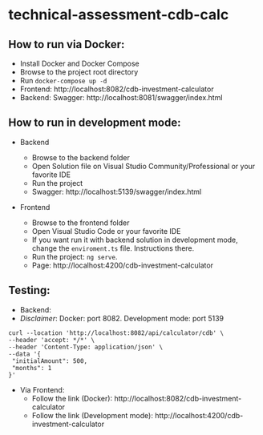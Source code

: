 # technical-assessment-cdb-calc

## How to run via Docker:
 - Install Docker and Docker Compose
 - Browse to the project root directory  
 - Run `docker-compose up -d`
 - Frontend: http://localhost:8082/cdb-investment-calculator
 - Backend: Swagger: http://localhost:8081/swagger/index.html

 ## How to run in development mode:
 - Backend
    - Browse to the backend folder
    - Open Solution file on Visual Studio Community/Professional or your favorite IDE
    - Run the project
    - Swagger: http://localhost:5139/swagger/index.html

 - Frontend
    - Browse to the frontend folder
    - Open Visual Studio Code or your favorite IDE
    - If you want run it with backend solution in development mode, change the `enviroment.ts` file. Instructions there.
    - Run the project: `ng serve`.
    - Page: http://localhost:4200/cdb-investment-calculator

 ## Testing:
 - Backend: 
 -  _Disclaimer_: Docker: port 8082. Development mode: port 5139
 ```
 curl --location 'http://localhost:8082/api/calculator/cdb' \
--header 'accept: */*' \
--header 'Content-Type: application/json' \
--data '{
  "initialAmount": 500,
  "months": 1
}'
 ```
 - Via Frontend:
    - Follow the link (Docker): http://localhost:8082/cdb-investment-calculator
    - Follow the link (Development mode): http://localhost:4200/cdb-investment-calculator